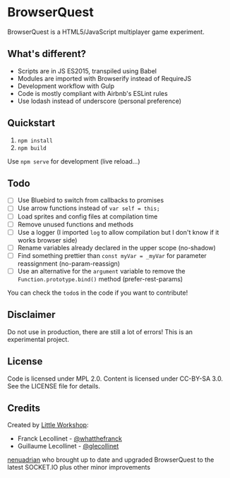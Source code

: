 BrowserQuest
============

BrowserQuest is a HTML5/JavaScript multiplayer game experiment.


What's different?
-----------------

- Scripts are in JS ES2015, transpiled using Babel
- Modules are imported with Browserify instead of RequireJS
- Development workflow with Gulp
- Code is mostly compliant with Airbnb's ESLint rules
- Use lodash instead of underscore (personal preference)


Quickstart
----------

1. `npm install`
2. `npm build`

Use `npm serve` for development (live reload…)


Todo
----

- [ ] Use Bluebird to switch from callbacks to promises
- [ ] Use arrow functions instead of `var self = this;`
- [ ] Load sprites and config files at compilation time
- [ ] Remove unused functions and methods
- [ ] Use a logger (I imported `log` to allow compilation but I don't know if it works browser side)
- [ ] Rename variables already declared in the upper scope (no-shadow)
- [ ] Find something prettier than `const myVar = _myVar` for parameter reassignment (no-param-reassign)
- [ ] Use an alternative for the `argument` variable to remove the `Function.prototype.bind()` method (prefer-rest-params)

You can check the `todo`s in the code if you want to contribute!


Disclaimer
----------

Do not use in production, there are still a lot of errors!
This is an experimental project.


License
-------

Code is licensed under MPL 2.0. Content is licensed under CC-BY-SA 3.0.
See the LICENSE file for details.


Credits
-------

Created by [Little Workshop](http://www.littleworkshop.fr):

* Franck Lecollinet - [@whatthefranck](http://twitter.com/whatthefranck)
* Guillaume Lecollinet - [@glecollinet](http://twitter.com/glecollinet)


[nenuadrian](https://github.com/nenuadrian) who brought up to date and upgraded BrowserQuest to the latest SOCKET.IO plus other minor improvements
